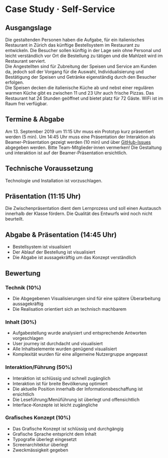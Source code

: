 # Case Study · Self-Service

## Ausgangslage
Die gestaltenden Personen haben die Aufgabe, für ein italienisches Restaurant in Zürich das künftige Bestellsystem im Restaurant zu entwickeln. Die Besucher sollen künftig in der Lage sein ohne Personal und leicht verständlich vor Ort die Bestellung zu tätigen und die Mahlzeit wird im Restaurant serviert.  
Die Angestellten sind für Zubreitung der Speisen und Service am Kunden da, jedoch soll der Vorgang für die Auswahl, Individualisierung und Bestätigung der Speisen und Getränke eigenständig durch den Besucher erfolgen.  
Die Speisen decken die italienische Küche ab und nebst einer regulären warmen Küche gibt es zwischen 11 und 23 Uhr auch frische Pizzas. Das Restaurant hat 24 Stunden geöffnet und bietet platz für 72 Gäste. WiFi ist im Raum frei verfügbar.

## Termine & Abgabe
Am 13. September 2019 um 11:15 Uhr muss ein Prototyp kurz präsentiert werden (5 min). Um 14:45 Uhr muss eine Präsentation der Interaktion als Beamer-Präsentation gezeigt werden (10 min) und über [GitHub-Issues](https://github.com/logrinto/IAD2017-2019.self-service/issues) abgegeben werden. Bitte Team-Mitglieder·innen vermerken! Die Gestaltung und interaktion ist auf der Beamer-Präsentation ersichtlich.  

## Technische Voraussetzung
Technologie und Installation ist vorzuschlagen.

## Präsentation (11:15 Uhr)
Die Zwischenpräsentation dient dem Lernprozess und soll einen Austausch innerhalb der Klasse fördern. Die Qualität des Entwurfs wird noch nicht beurteilt.

## Abgabe & Präsentation (14:45 Uhr)
* Bestellsystem ist visualisiert
* Der Ablauf der Bestellung ist visualisiert
* Die Abgabe ist aussagekräftig um das Konzept verständlich

## Bewertung
### Technik (10%)
* Die Abgegebenen Visualisierungen sind für eine spätere Überarbeitung aussagekräftig
* Die Realisation orientiert sich an technisch machbarem

### Inhalt (30%)
* Aufgabestellung wurde analysiert und entsprechende Antworten vorgeschlagen
* User journey ist durchdacht und visualisiert
* Alle Inhaltselemente wurden genügend visualisiert
* Komplexität wurden für eine allgemeine Nutzergruppe angepasst

### Interaktion/Führung (50%)
* Interaktion ist schlüssig und schnell zugänglich
* Interaktion ist für breite Bevölkerung optimiert
* Die aktuelle Position innerhalb der Informationsbeschaffung ist ersichtlich
* Die Leseführung/Menüführung ist überlegt und offensichtlich
* Interface-Konzepte ist leicht zugängliche

### Grafisches Konzept (10%)
* Das Grafische Konzept ist schlüssig und durchgängig
* Grafische Sprache entspricht dem Inhalt
* Typografie überlegt eingesetzt
* Screenarchitektur überlegt
* Zweckmässigkeit gegeben
